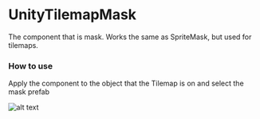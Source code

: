 # UnityTilemapMask
The component that is mask. Works the same as SpriteMask, but used for tilemaps. 

### How to use

Apply the component to the object that the Tilemap is on and select the mask prefab

![alt text](https://github.com/JustAnCore/UnityTilemapMask/blob/main/scr.png?raw=true)
